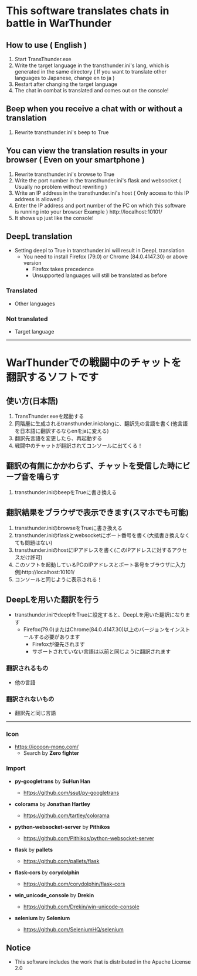 # This software translates chats in battle in WarThunder  
## How to use ( English )  
1. Start TransThunder.exe
2. Write the target language in the transthunder.ini's lang, which is generated in the same directory ( If you want to translate other languages to Japanese, change en to ja )
3. Restart after changing the target language
4. The chat in combat is translated and comes out on the console!

## Beep when you receive a chat with or without a translation
1. Rewrite transthunder.ini's beep to True

## You can view the translation results in your browser ( Even on your smartphone )
1. Rewrite transthunder.ini's browse to True
2. Write the port number in the transthunder.ini's flask and websocket ( Usually no problem without rewriting )
3. Write an IP address in the transthunder.ini's host ( Only access to this IP address is allowed )
4. Enter the IP address and port number of the PC on which this software is running into your browser
    Example ) http://localhost:10101/
5. It shows up just like the console!

## DeepL translation
- Setting deepl to True in transthunder.ini will result in DeepL translation
  - You need to install Firefox (79.0) or Chrome (84.0.4147.30) or above version
    - Firefox takes precedence
    - Unsupported languages will still be translated as before

### Translated
- Other languages

### Not translated
- Target language

---
# WarThunderでの戦闘中のチャットを翻訳するソフトです  
## 使い方(日本語)
1. TransThunder.exeを起動する
2. 同階層に生成されるtransthunder.iniのlangに、翻訳先の言語を書く(他言語を日本語に翻訳するならenをjaに変える)
3. 翻訳先言語を変更したら、再起動する
4. 戦闘中のチャットが翻訳されてコンソールに出てくる！

## 翻訳の有無にかかわらず、チャットを受信した時にビープ音を鳴らす
1. transthunder.iniのbeepをTrueに書き換える

## 翻訳結果をブラウザで表示できます(スマホでも可能)
1. transthunder.iniのbrowseをTrueに書き換える
2. transthunder.iniのflaskとwebsocketにポート番号を書く(大抵書き換えなくても問題はない)
3. transthunder.iniのhostにIPアドレスを書く(このIPアドレスに対するアクセスだけ許可)
4. このソフトを起動しているPCのIPアドレスとポート番号をブラウザに入力
    例)http://localhost:10101/
5. コンソールと同じように表示される！

## DeepLを用いた翻訳を行う
- transthunder.iniでdeeplをTrueに設定すると、DeepLを用いた翻訳になります
  - Firefox(79.0)またはChrome(84.0.4147.30)以上のバージョンをインストールする必要があります
    - Firefoxが優先されます
    - サポートされていない言語は以前と同じように翻訳されます

### 翻訳されるもの
- 他の言語

### 翻訳されないもの
- 翻訳先と同じ言語

---
### Icon
- https://icooon-mono.com/
  - Search by **Zero fighter**

### Import
- **py-googletrans** by **SuHun Han**
  - https://github.com/ssut/py-googletrans

- **colorama** by **Jonathan Hartley**
  - https://github.com/tartley/colorama

- **python-websocket-server** by **Pithikos**
  - https://github.com/Pithikos/python-websocket-server

- **flask** by **pallets**
  - https://github.com/pallets/flask

- **flask-cors** by **corydolphin**
  - https://github.com/corydolphin/flask-cors

- **win_unicode_console** by **Drekin**
  - https://github.com/Drekin/win-unicode-console

- **selenium** by **Selenium**
  - https://github.com/SeleniumHQ/selenium


## Notice
- This software includes the work that is distributed in the Apache License 2.0